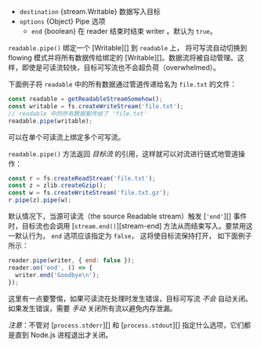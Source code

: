<!-- YAML
added: v0.9.4
-->

* `destination` {stream.Writable} 数据写入目标
* `options` {Object} Pipe 选项
  * `end` {boolean} 在 reader 结束时结束 writer 。默认为 `true`。

`readable.pipe()` 绑定一个 [Writable][] 到 `readable` 上，
将可写流自动切换到 flowing 模式并将所有数据传给绑定的 [Writable][]。数据流将被自动管理。这样，即使是可读流较快，目标可写流也不会超负荷（overwhelmed）。

下面例子将 `readable` 中的所有数据通过管道传递给名为 `file.txt` 的文件：

```js
const readable = getReadableStreamSomehow();
const writable = fs.createWriteStream('file.txt');
// readable 中的所有数据都传给了 'file.txt'
readable.pipe(writable);
```
可以在单个可读流上绑定多个可写流。

`readable.pipe()` 方法返回 *目标流* 的引用，这样就可以对流进行链式地管道操作：

```js
const r = fs.createReadStream('file.txt');
const z = zlib.createGzip();
const w = fs.createWriteStream('file.txt.gz');
r.pipe(z).pipe(w);
```

默认情况下，当源可读流（the source Readable stream）触发 [`'end'`][] 事件时，目标流也会调用 [`stream.end()`][stream-end] 方法从而结束写入。要禁用这一默认行为， `end`
选项应该指定为 `false`， 这将使目标流保持打开，
如下面例子所示：

```js
reader.pipe(writer, { end: false });
reader.on('end', () => {
  writer.end('Goodbye\n');
});
```

这里有一点要警惕，如果可读流在处理时发生错误，目标可写流 *不会* 自动关闭。
如果发生错误，需要 *手动* 关闭所有流以避免内存泄漏。

*注意*：不管对 [`process.stderr`][] 和 [`process.stdout`][] 指定什么选项，它们都是直到 Node.js 进程退出才关闭。

